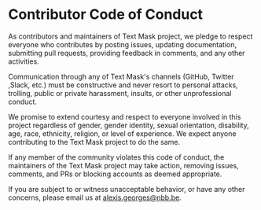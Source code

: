 # Contributor Code of Conduct

As contributors and maintainers of Text Mask project, we pledge to respect everyone who contributes by posting issues, updating documentation, submitting pull requests, providing feedback in comments, and any other activities.

Communication through any of Text Mask's channels (GitHub, Twitter ,Slack, etc.) must be constructive and never resort to personal attacks, trolling, public or private harassment, insults, or other unprofessional conduct.

We promise to extend courtesy and respect to everyone involved in this project regardless of gender, gender identity, sexual orientation, disability, age, race, ethnicity, religion, or level of experience. We expect anyone contributing to the Text Mask project to do the same.

If any member of the community violates this code of conduct, the maintainers of the Text Mask project may take action, removing issues, comments, and PRs or blocking accounts as deemed appropriate.

If you are subject to or witness unacceptable behavior, or have any other concerns, please email us at [alexis.georges@nbb.be](mailto:alexis.georges@nbb.be).
